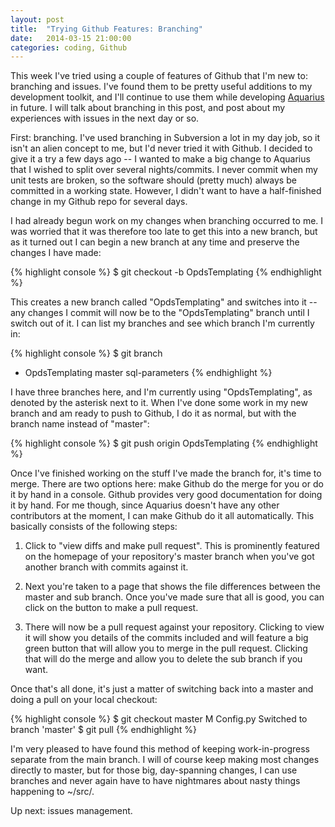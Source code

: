 ```yaml
---
layout: post
title:  "Trying Github Features: Branching"
date:   2014-03-15 21:00:00
categories: coding, Github
---
```


This week I've tried using a couple of features of Github that I'm new to: branching and issues. I've found them to be pretty useful additions to my development toolkit, and I'll continue to use them while developing <a href="https://github.com/jeroanan/Aquarius">Aquarius</a> in future. I will talk about branching in this post, and post about my experiences with issues in the next day or so.

First: branching. I've used branching in Subversion a lot in my day job, so it isn't an alien concept to me, but I'd never tried it with Github. I decided to give it a try a few days ago -- I wanted to make a big change to Aquarius that I wished to split over several nights/commits. I never commit when my unit tests are broken, so the software should (pretty much) always be committed in a working state. However, I didn't want to have a half-finished change in my Github repo for several days.

I had already begun work on my changes when branching occurred to me. I was worried that it was therefore too late to get this into a new branch, but as it turned out I can begin a new branch at any time and preserve the changes I have made:

{% highlight console %}
$ git checkout -b OpdsTemplating
{% endhighlight %}

This creates a new branch called "OpdsTemplating" and switches into it -- any changes I commit will now be to the "OpdsTemplating" branch until I switch out of it. I can list my branches and see which branch I'm currently in:

{% highlight console %}
$ git branch
* OpdsTemplating
  master
  sql-parameters
{% endhighlight %}

I have three branches here, and I'm currently using "OpdsTemplating", as denoted by the asterisk next to it. When I've done some work in my new branch and am ready to push to Github, I do it as normal, but with the branch name instead of "master":

{% highlight console %}
$ git push origin OpdsTemplating
{% endhighlight %}

Once I've finished working on the stuff I've made the branch for, it's time to merge. There are two options here: make Github do the merge for you or do it by hand in a console. Github provides very good documentation for doing it by hand. For me though, since Aquarius doesn't have any other contributors at the moment, I can make Github do it all automatically. This basically consists of the following steps:

1. Click to "view diffs and make pull request". This is prominently featured on the homepage of your repository's master branch when you've got another branch with commits against it.

2. Next you're taken to a page that shows the file differences between the master and sub branch. Once you've made sure that all is good, you can click on the button to make a pull request.

3. There will now be a pull request against your repository. Clicking to view it will show you details of the commits included and will feature a big green button that will allow you to merge in the pull request. Clicking that will do the merge and allow you to delete the sub branch if you want. 

Once that's all done, it's just a matter of switching back into a master and doing a pull on your local checkout:

{% highlight console %}
$ git checkout master
M	Config.py
Switched to branch 'master'
$ git pull
{% endhighlight %}

I'm very pleased to have found this method of keeping work-in-progress separate from the main branch. I will of course keep making most changes directly to master, but for those big, day-spanning changes, I can use branches and never again have to have nightmares about nasty things happening to ~/src/. 

Up next: issues management.

